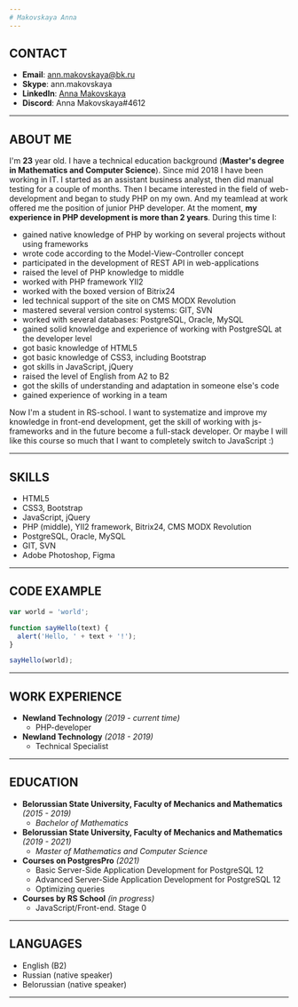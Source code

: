 ```yaml
---
# Makovskaya Anna
---
```

## CONTACT
- **Email**: ann.makovskaya@bk.ru
- **Skype**: ann.makovskaya
- **LinkedIn**: [Anna Makovskaya][1]
- **Discord**: Anna Makovskaya#4612

[1]: https://www.linkedin.com/in/%D0%B0%D0%BD%D0%BD%D0%B0-%D0%BC%D0%B0%D0%BA%D0%BE%D0%B2%D1%81%D0%BA%D0%B0%D1%8F-b88317208 "LinkedIn profile"

---
## ABOUT ME

I'm **23** year old. I have a technical education background (**Master's degree in Mathematics and Computer Science**). Since mid 2018 I have been working in IT. I started as an assistant business analyst, then did manual testing for a couple of months. Then I became interested in the field of web-development and began to study PНP on my own. And my teamlead at work offered me the position of junior PНP developer.
At the moment, **my experience in PHP development is more than 2 years**. During this time I:
- gained native knowledge of PHP by working on several projects without using frameworks
- wrote code according to the Model-View-Controller concept
- participated in the development of REST API in web-applications
- raised the level of PHP knowledge to middle
- worked with PHP framework YII2
- worked with the boxed version of Bitrix24
- led technical support of the site on CMS MODX Revolution
- mastered several version control systems: GIT, SVN
- worked with several databases: PostgreSQL, Oracle, MySQL
- gained solid knowledge and experience of working with PostgreSQL at the developer level
- got basic knowledge of HTML5
- got basic knowledge of CSS3, including Bootstrap
- got skills in JavaScript, jQuery
- raised the level of English from A2 to B2
- got the skills of understanding and adaptation in someone else's code
- gained experience of working in a team


Now I'm a student in RS-school. I want to systematize and improve my knowledge in front-end development, get the skill of working with js-frameworks and in the future become a full-stack developer. Or maybe I will like this course so much that I want to completely switch to JavaScript :)

---
## SKILLS

- HTML5
- CSS3, Bootstrap
- JavaScript, jQuery
- PHP (middle), YII2 framework, Bitrix24, CMS MODX Revolution
- PostgreSQL, Oracle, MySQL
- GIT, SVN
- Adobe Photoshop, Figma

---
## CODE EXAMPLE

```js
var world = 'world';

function sayHello(text) {
  alert('Hello, ' + text + '!');
}

sayHello(world);
```

---
## WORK EXPERIENCE

-  **Newland Technology** *(2019 - current time)*
    - PHP-developer
- **Newland Technology** *(2018 - 2019)*
    - Technical Specialist  

---
## EDUCATION

- **Belorussian State University, Faculty of Mechanics and Mathematics** *(2015 - 2019)*
    - *Bachelor of Mathematics*
- **Belorussian State University, Faculty of Mechanics and Mathematics** *(2019 - 2021)*
    - *Master of Mathematics and Computer Science* 
- **Courses on PostgresPro** *(2021)*
    - Basic Server-Side Application Development for PostgreSQL 12
    - Advanced Server-Side Application Development for PostgreSQL 12
    - Optimizing queries
- **Courses by RS School** *(in progress)*
    - JavaScript/Front-end. Stage 0

---
## LANGUAGES

- English (B2)
- Russian (native speaker)
- Belorussian (native speaker)

---
